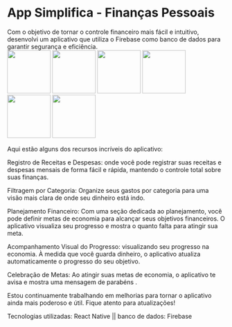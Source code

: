 <h1>App Simplifica - Finanças Pessoais</h1>
Com o objetivo de tornar o controle financeiro mais fácil e intuitivo, desenvolvi um aplicativo que utiliza o Firebase como banco de dados para garantir segurança e eficiência.

<div>
  <img  src='https://i.ibb.co/02GpcX6/Whats-App-Image-2024-05-15-at-16-45-53-4.jpg' width=100/>
    <img src='https://i.ibb.co/ZM530rB/Whats-App-Image-2024-05-15-at-16-45-53-3.jpg' width=100/>
    <img src='https://i.ibb.co/xsgXb6z/Whats-App-Image-2024-05-15-at-16-45-53-2.jpg' width=100/>
    <img src='https://i.ibb.co/cvMcPhj/Whats-App-Image-2024-05-15-at-16-45-53-1.jpg' width=100/>
    <img src=' https://i.ibb.co/JxByqV1/Whats-App-Image-2024-05-15-at-16-45-53.jpg' width=100/>
    <img src='https://i.ibb.co/RNg6YvD/04e4f19f-bf78-469f-8556-0de536ac5530.jpg' width=100/>
</div>

Aqui estão alguns dos recursos incríveis do aplicativo:

Registro de Receitas e Despesas: onde você pode registrar suas receitas e despesas mensais de forma fácil e rápida, mantendo o controle total sobre suas finanças.

Filtragem por Categoria: Organize seus gastos por categoria para uma visão mais clara de onde seu dinheiro está indo.

Planejamento Financeiro: Com uma seção dedicada ao planejamento, você pode definir metas de economia para alcançar seus objetivos financeiros. O aplicativo visualiza seu progresso e mostra o quanto falta para atingir sua meta.

Acompanhamento Visual do Progresso: visualizando seu progresso na economia. À medida que você guarda dinheiro, o aplicativo atualiza automaticamente o progresso do seu objetivo.

Celebração de Metas: Ao atingir suas metas de economia, o aplicativo te avisa e mostra uma mensagem de parabéns .


Estou continuamente trabalhando em melhorias para tornar o aplicativo ainda mais poderoso e útil. Fique atento para atualizações!

Tecnologias utilizadas: 
React Native || banco de dados: Firebase
